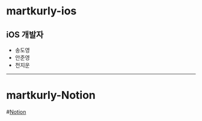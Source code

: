 # martkurly-ios

## iOS 개발자
- 송도영
- 안준영
- 천지운

---

# martkurly-Notion
#[Notion](https://www.notion.so/Mart-Kurly-4fbaeae14a874fdd96698f06472137e1)
